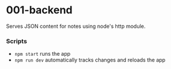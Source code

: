 # 001-backend

Serves JSON content for notes using node's http module.

### Scripts
- `npm start` runs the app
- `npm run dev` automatically tracks changes and reloads the app